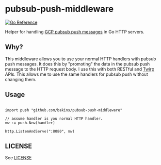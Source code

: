 # pubsub-push-middleware

[![Go Reference](https://pkg.go.dev/badge/github.com/bakins/pubsub-push-middleware.svg)](https://pkg.go.dev/github.com/bakins/pubsub-push-middleware)

Helper for handling [GCP pubsub push messages](https://cloud.google.com/pubsub/docs/push) in Go HTTP servers.

## Why?

This middleware allows you to use your normal HTTP handlers with pubsub push messages.  It does this by "promoting" the data in
the pubsub push message to the HTTP request body.  I use this with both RESTful and [Twirp](https://github.com/twitchtv/twirp) APIs.
This allows me to use the same handlers for pubsub push without changing them.

## Usage

```

import push "github.com/bakins/pubsub-push-middleware"

// assume handler is you normal HTTP handler.
mw := push.New(handler)

http.ListenAndServe(":8080", mw)
```


## LICENSE

See [LICENSE](./LICENSE)